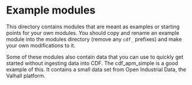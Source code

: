 # Example modules

This directory contains modules that are meant as examples or starting points for your own modules. You
should copy and rename an example module into the modules directory (remove any `cdf_` prefixes) and make
your own modifications to it.

Some of these modules also contain data that you can use to quickly get started without ingesting data
into CDF. The cdf_apm_simple is a good example of this. It contains a small data set from Open Industrial
Data, the Valhall platform.
